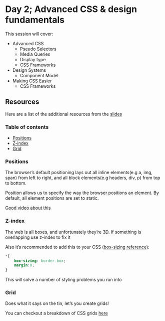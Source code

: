 # Day 2; Advanced CSS & design fundamentals

This session will cover:

- Advanced CSS
    - Pseudo Selectors
    - Media Queries
    - Display type
    - CSS Frameworks
- Design Systems
    - Component Model
- Making CSS Easier
    - CSS Frameworks


## Resources

Here are a list of the additional resources from the [slides](https://docs.google.com/presentation/d/1Oieq85RO95CwR1lQUK_f1akb_AifEJgLI7VatIOztf4/edit?usp=sharing)

### Table of contents

- [Positions](#positions)
- [Z-index](#z-index)
- [Grid](#grid)


### Positions

The browser’s default positioning lays out all inline elements(e.g a, img, span) from left to right, and all block elements(e.g headers, div, p) from top to bottom.

Position allows us to specify the way the browser positions an element. By default, all element positions are set to static.

[Good video about this](https://www.youtube.com/watch?v=86nTToBm2uQ)

### Z-index

The web is all boxes, and unfortunately they’re 3D. If something is overlapping use z-index to fix it


Also it’s recommended to add this to your CSS ([box-sizing reference](https://developer.mozilla.org/en-US/docs/Web/CSS/box-sizing)):
	
```css
*{
    box-sizing: border-box;
    margin:0;
}
```

This will solve a number of styling problems you run into


### Grid

Does what it says on the tin, let’s you create grids!

You can checkout a breakdown of CSS grids [here](https://css-tricks.com/snippets/css/complete-guide-grid/)







